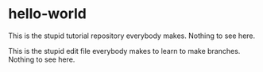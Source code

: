 # hello-world
This is the stupid tutorial repository everybody makes. Nothing to see here.

This is the stupid edit file everybody makes to learn to make branches. Nothing to see here.
